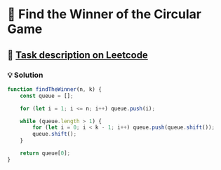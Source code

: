 # 📝 Find the Winner of the Circular Game

## 🔗 [Task description on Leetcode](https://leetcode.com/problems/find-the-winner-of-the-circular-game/description/?envType=problem-list-v2&envId=queue)

### 💡 Solution

```js
function findTheWinner(n, k) {
	const queue = [];

	for (let i = 1; i <= n; i++) queue.push(i);

	while (queue.length > 1) {
		for (let i = 0; i < k - 1; i++) queue.push(queue.shift());
		queue.shift();
	}

	return queue[0];
}
```
